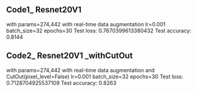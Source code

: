 Code1_ Resnet20V1 
------------------
with params=274,442 with real-time data augmentation lr=0.001 batch_size=32 epochs=30 
  Test loss: 0.7670399613380432
  Test accuracy: 0.8144


Code2_ Resnet20V1 _withCutOut
------------------------------
with params=274,442 with real-time data augmentation and CutOut(pixel_level=False) lr=0.001 batch_size=32 epochs=30
Test loss: 0.7128704925537109
Test accuracy: 0.8263
